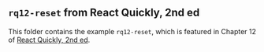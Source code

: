 ## `rq12-reset` from React Quickly, 2nd ed

This folder contains the example `rq12-reset`, which is featured in Chapter 12 of [React Quickly, 2nd ed](https://reactquickly.dev).
